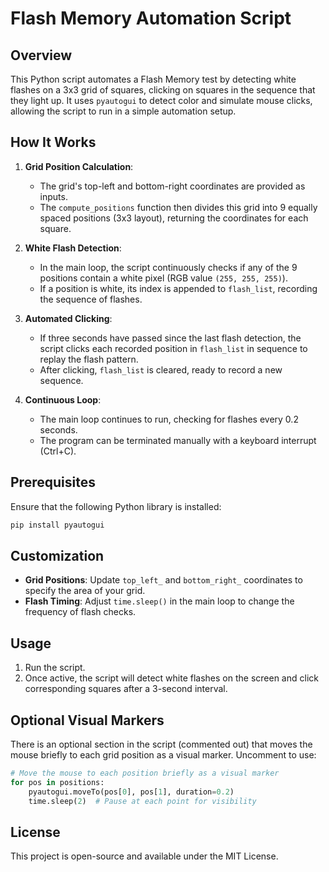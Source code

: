 # Flash Memory Automation Script

## Overview
This Python script automates a Flash Memory test by detecting white flashes on a 3x3 grid of squares, clicking on squares in the sequence that they light up. It uses `pyautogui` to detect color and simulate mouse clicks, allowing the script to run in a simple automation setup.

## How It Works
1. **Grid Position Calculation**:
   - The grid's top-left and bottom-right coordinates are provided as inputs.
   - The `compute_positions` function then divides this grid into 9 equally spaced positions (3x3 layout), returning the coordinates for each square.

2. **White Flash Detection**:
   - In the main loop, the script continuously checks if any of the 9 positions contain a white pixel (RGB value `(255, 255, 255)`).
   - If a position is white, its index is appended to `flash_list`, recording the sequence of flashes.

3. **Automated Clicking**:
   - If three seconds have passed since the last flash detection, the script clicks each recorded position in `flash_list` in sequence to replay the flash pattern.
   - After clicking, `flash_list` is cleared, ready to record a new sequence.

4. **Continuous Loop**:
   - The main loop continues to run, checking for flashes every 0.2 seconds.
   - The program can be terminated manually with a keyboard interrupt (Ctrl+C).

## Prerequisites
Ensure that the following Python library is installed:
```bash
pip install pyautogui
```

## Customization
- **Grid Positions**: Update `top_left_` and `bottom_right_` coordinates to specify the area of your grid.
- **Flash Timing**: Adjust `time.sleep()` in the main loop to change the frequency of flash checks.

## Usage
1. Run the script. 
2. Once active, the script will detect white flashes on the screen and click corresponding squares after a 3-second interval.

## Optional Visual Markers
There is an optional section in the script (commented out) that moves the mouse briefly to each grid position as a visual marker. Uncomment to use:
```python
# Move the mouse to each position briefly as a visual marker
for pos in positions:
    pyautogui.moveTo(pos[0], pos[1], duration=0.2)
    time.sleep(2)  # Pause at each point for visibility
```

## License
This project is open-source and available under the MIT License.
